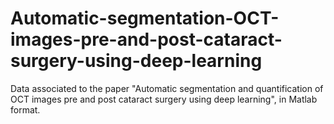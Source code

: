 # Automatic-segmentation-OCT-images-pre-and-post-cataract-surgery-using-deep-learning
Data associated to the paper "Automatic segmentation and quantification of OCT images pre and post cataract surgery using deep learning", in Matlab format.
